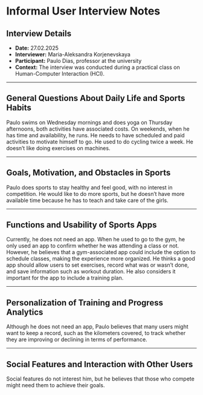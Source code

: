 # Informal User Interview Notes 

## Interview Details 
- **Date:** 27.02.2025
- **Interviewer:** Maria-Aleksandra Korjenevskaya 
- **Participant:** Paulo Dias, professor at the university
- **Context:** The interview was conducted during a practical class on Human-Computer Interaction (HCI).
- --- 
## General Questions About Daily Life and Sports Habits

Paulo swims on Wednesday mornings and does yoga on Thursday afternoons, both activities have associated costs. On weekends, when he has time and availability, he runs. He needs to have scheduled and paid activities to motivate himself to go. He used to do cycling twice a week. He doesn’t like doing exercises on machines.


---- 
## Goals, Motivation, and Obstacles in Sports
Paulo does sports to stay healthy and feel good, with no interest in competition. He would like to do more sports, but he doesn’t have more available time because he has to teach and take care of the girls.

--- 
## Functions and Usability of Sports Apps
Currently, he does not need an app. When he used to go to the gym, he only used an app to confirm whether he was attending a class or not. However, he believes that a gym-associated app could include the option to schedule classes, making the experience more organized. He thinks a good app should allow users to set exercises, record what was or wasn’t done, and save information such as workout duration. He also considers it important for the app to include a training plan.



--- 
## Personalization of Training and Progress Analytics
Although he does not need an app, Paulo believes that many users might want to keep a record, such as the kilometers covered, to track whether they are improving or declining in terms of performance.


--- 
## Social Features and Interaction with Other Users
Social features do not interest him, but he believes that those who compete might need them to achieve their goals.

